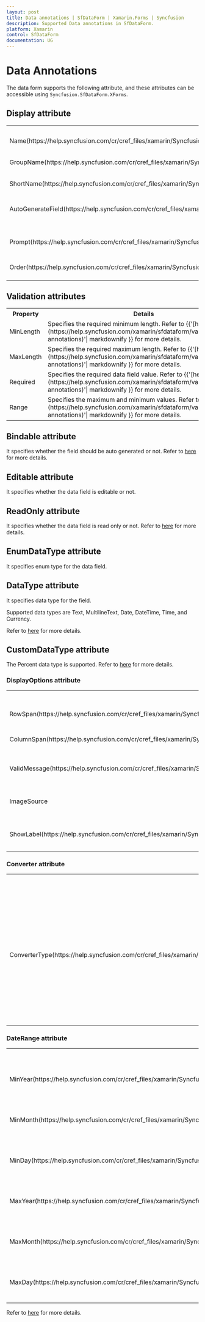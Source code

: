 ```yaml
---
layout: post
title: Data annotations | SfDataForm | Xamarin.Forms | Syncfusion
description: Supported Data annotations in SfDataForm.
platform: Xamarin
control: SfDataForm
documentation: UG
---
```


# Data Annotations

The data form supports the following attribute, and these attributes can be accessible using `Syncfusion.SfDataForm.XForms`.

## Display attribute

<table>
<tr>
<th>Property</th>
<th>Details</th>
</tr>
<tr>
<td>
Name(https://help.syncfusion.com/cr/cref_files/xamarin/Syncfusion.SfDataForm.XForms~Syncfusion.XForms.DataForm.DisplayAttribute~Name.html)
</td>
<td>
Specifies the label text.
</td>
</tr>
<tr>
<td>
GroupName(https://help.syncfusion.com/cr/cref_files/xamarin/Syncfusion.SfDataForm.XForms~Syncfusion.XForms.DataForm.DisplayAttribute~GroupName.html)
</td>
<td>
Specifies the group name which groups the fields in the data form. Refer to {{'[here](https://help.syncfusion.com/xamarin/sfdataform/layout#grouping-data-fields)'| markdownify }} for more details.
</td>
</tr>
<tr>
<td>
ShortName(https://help.syncfusion.com/cr/cref_files/xamarin/Syncfusion.SfDataForm.XForms~Syncfusion.XForms.DataForm.DisplayAttribute~ShortName.html)
</td>
<td>
Specifies the label text. It takes higher priority than Name.
</td>
</tr>
<tr>
<td>
AutoGenerateField(https://help.syncfusion.com/cr/cref_files/xamarin/Syncfusion.SfDataForm.XForms~Syncfusion.XForms.DataForm.DisplayAttribute~AutoGenerateField.html)
</td>
<td>
Specifies whether the field should be auto generated or not. Refer to {{'[here](https://help.syncfusion.com/xamarin/sfdataform/working-with-dataform#cancel-dataformitem-generation-of-data-field)'| markdownify }} for more details.
</td>
</tr>
<tr>
<td>
Prompt(https://help.syncfusion.com/cr/cref_files/xamarin/Syncfusion.SfDataForm.XForms~Syncfusion.XForms.DataForm.DisplayAttribute~Prompt.html)
</td>
<td>
Specifies watermark text for the editor. Refer to {{'[here](https://help.syncfusion.com/xamarin/sfdataform/working-with-dataform#setting-watermark)'| markdownify }} for more details.
</td>
</tr>
<tr>
<td>
Order(https://help.syncfusion.com/cr/cref_files/xamarin/Syncfusion.SfDataForm.XForms~Syncfusion.XForms.DataForm.DisplayAttribute~Order.html)
</td>
<td>
Specifies the order of field in the data form. Refer to {{'[here](https://help.syncfusion.com/xamarin/sfdataform/layout#changing-order-of-the-dataformitem	)'| markdownify }} for more details.
</td>
</tr>
</table>

## Validation attributes

<table>
<tr>
<th>
Property
</th>
<th>
Details
</th>
</tr>
<tr>
<td>
MinLength
</td>
<td>
Specifies the required minimum length. Refer to {{'[here](https://help.syncfusion.com/xamarin/sfdataform/validation#data-annotations)'| markdownify }} for more details.
</td>
</tr>
<tr>
<td>
MaxLength

</td>
<td>
Specifies the required maximum length. Refer to {{'[here](https://help.syncfusion.com/xamarin/sfdataform/validation#data-annotations)'| markdownify }} for more details.
</td>
</tr>
<tr>
<td>
Required

</td>
<td>
Specifies the required data field value. Refer to {{'[here](https://help.syncfusion.com/xamarin/sfdataform/validation#data-annotations)'| markdownify }} for more details.
</td>
</tr>
<tr>
<td>
Range

</td>
<td>
Specifies the maximum and minimum values. Refer to {{'[here](https://help.syncfusion.com/xamarin/sfdataform/validation#data-annotations)'| markdownify }} for more details.
</td>
</tr>
</table>

## Bindable attribute

It specifies whether the field should be auto generated or not. Refer to [here](https://help.syncfusion.com/xamarin/sfdataform/working-with-dataform#cancel-dataformitem-generation-of-data-field) for more details.

## Editable attribute

It specifies whether the data field is editable or not.

## ReadOnly attribute

It specifies whether the data field is read only or not. Refer to [here](https://help.syncfusion.com/xamarin/sfdataform/editing#disable-editing) for more details.

## EnumDataType attribute

It specifies enum type for the data field.

## DataType attribute

It specifies data type for the field.

Supported data types are Text, MultilineText, Date, DateTime, Time, and Currency.

Refer to [here](https://help.syncfusion.com/xamarin/sfdataform/working-with-dataform#auto-generating-dataformitems-for-the-data-field) for more details.

## CustomDataType attribute

The Percent data type is supported. Refer to [here](https://help.syncfusion.com/xamarin/sfdataform/working-with-dataform#auto-generating-dataformitems-for-the-data-field) for more details.

### DisplayOptions attribute

<table>
<tr>
<th>
Property
</th>
<th>
Details
</th>
</tr>
<tr>
<td>
RowSpan(https://help.syncfusion.com/cr/cref_files/xamarin/Syncfusion.SfDataForm.XForms~Syncfusion.XForms.DataForm.DisplayOptionsAttribute~RowSpan.html)
</td>
<td>
Specifies the row span for the data form item. Refer to {{'[here](https://help.syncfusion.com/xamarin/sfdataform/layout#row-span)'| markdownify }} for more details.
</td>
</tr>
<tr>
<td>
ColumnSpan(https://help.syncfusion.com/cr/cref_files/xamarin/Syncfusion.SfDataForm.XForms~Syncfusion.XForms.DataForm.DisplayOptionsAttribute~ColumnSpan.html)
</td>
<td>
Specifies the column span for the data form item. Refer to {{'[here](https://help.syncfusion.com/xamarin/sfdataform/layout#column-span)'| markdownify }} for more details.
</td>
</tr>
<tr>
<td>
ValidMessage(https://help.syncfusion.com/cr/cref_files/xamarin/Syncfusion.SfDataForm.XForms~Syncfusion.XForms.DataForm.DisplayOptionsAttribute~ValidMessage.html)
</td>
<td>
Specifies positive message to be shown when validation is passed. Refer to {{'[here](https://help.syncfusion.com/xamarin/sfdataform/validation#valid-or-positive-message)'| markdownify }} for more details.
</td>
</tr>
<tr>
<td>
ImageSource
</td>
<td>
Specifies the image source for loading image instead of label. Refer to {{'[here](https://help.syncfusion.com/xamarin/sfdataform/layout#loading-images-for-label)'| markdownify }} for more details.
</td>
</tr>
<tr>
<td>
ShowLabel(https://help.syncfusion.com/cr/cref_files/xamarin/Syncfusion.SfDataForm.XForms~Syncfusion.XForms.DataForm.DisplayOptionsAttribute~ShowLabel.html)
</td>
<td>
Specifies whether the label should be visible or not. Refer to {{'[here](https://help.syncfusion.com/xamarin/sfdataform/layout#label-visibility)'| markdownify }} for more details.
</td>
</tr>
</table>

### Converter attribute

<table>
<tr>
<th>
Property
</th>
<th>
Details
</th>
</tr>
<tr>
<td>
ConverterType(https://help.syncfusion.com/cr/cref_files/xamarin/Syncfusion.SfDataForm.XForms~Syncfusion.XForms.DataForm.ConverterAttribute~ConverterType.html)
</td>
<td>
Specifies the Converter type which converts the original value in different format or as different value. Refer to here for more details.
</td>
</tr>
</table>

### DateRange attribute

<table>
<tr>
<th>
Property
</th>
<th>
Details
</th>
</tr>
<tr>
<td>
MinYear(https://help.syncfusion.com/cr/cref_files/xamarin/Syncfusion.SfDataForm.XForms~Syncfusion.XForms.DataForm.DateRangeAttribute~MinYear.html)
</td>
<td>
Specifies the required minimum year.
</td>
</tr>
<tr>
<td>
MinMonth(https://help.syncfusion.com/cr/cref_files/xamarin/Syncfusion.SfDataForm.XForms~Syncfusion.XForms.DataForm.DateRangeAttribute~MinMonth.html)
</td>
<td>
Specifies the required minimum month.
</td>
</tr>
<tr>
<td>
MinDay(https://help.syncfusion.com/cr/cref_files/xamarin/Syncfusion.SfDataForm.XForms~Syncfusion.XForms.DataForm.DateRangeAttribute~MinDay.html)
</td>
<td>
Specifies the required minimum day.
</td>
</tr>
<tr>
<td>
MaxYear(https://help.syncfusion.com/cr/cref_files/xamarin/Syncfusion.SfDataForm.XForms~Syncfusion.XForms.DataForm.DateRangeAttribute~MaxYear.html)
</td>
<td>
Specifies the required maximum year.
</td>
</tr>
<tr>
<td>
MaxMonth(https://help.syncfusion.com/cr/cref_files/xamarin/Syncfusion.SfDataForm.XForms~Syncfusion.XForms.DataForm.DateRangeAttribute~MaxMonth.html)
</td>
<td>
Specifies the required maximum month.
</td>
</tr>
<tr>
<td>
MaxDay(https://help.syncfusion.com/cr/cref_files/xamarin/Syncfusion.SfDataForm.XForms~Syncfusion.XForms.DataForm.DateRangeAttribute~MaxDay.html)
</td>
<td>
Specifies the required maximum day.
</td>
</tr>
</table>

Refer to [here](https://help.syncfusion.com/xamarin/sfdataform/validation#data-annotations) for more details.
